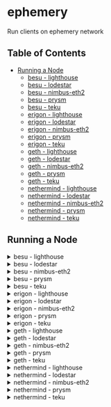 # ephemery

Run clients on ephemery network

## Table of Contents
- [Running a Node](#running-a-node)
  - [besu - lighthouse](#besu---lighthouse)
  - [besu - lodestar](#besu---lodestar)
  - [besu - nimbus-eth2](#besu---nimbus-eth2)
  - [besu - prysm](#besu---prysm)
  - [besu - teku](#besu---teku)
  - [erigon - lighthouse](#erigon---lighthouse)
  - [erigon - lodestar](#erigon---lodestar)
  - [erigon - nimbus-eth2](#erigon---nimbus-eth2)
  - [erigon - prysm](#erigon---prysm)
  - [erigon - teku](#erigon---teku)
  - [geth - lighthouse](#geth---lighthouse)
  - [geth - lodestar](#geth---lodestar)
  - [geth - nimbus-eth2](#geth---nimbus-eth2)
  - [geth - prysm](#geth---prysm)
  - [geth - teku](#geth---teku)
  - [nethermind - lighthouse](#nethermind---lighthouse)
  - [nethermind - lodestar](#nethermind---lodestar)
  - [nethermind - nimbus-eth2](#nethermind---nimbus-eth2)
  - [nethermind - prysm](#nethermind---prysm)
  - [nethermind - teku](#nethermind---teku)



## Running a Node 

<details>
  <summary>besu - lighthouse</summary>

  Open two terminals and execute the following commands:

  Terminal 1:
  ```bash 
  bash run-client.sh --network ephemery --consensus-client lighthouse --execution-client besu --run execution 
  ```

  Terminal 2:
  ```bash
  bash run-client.sh --network ephemery --consensus-client lighthouse --execution-client besu --run consensus 
  ```
</details>

<details>
  <summary>besu - lodestar</summary>

  Open two terminals and execute the following commands:

  Terminal 1:
  ```bash 
  bash run-client.sh --network ephemery --consensus-client lodestar --execution-client besu --run execution 
  ```

  Terminal 2:
  ```bash
  bash run-client.sh --network ephemery --consensus-client lodestar --execution-client besu --run consensus 
  ```
</details>

<details>
  <summary>besu - nimbus-eth2</summary>

  Open two terminals and execute the following commands:

  Terminal 1:
  ```bash 
  bash run-client.sh --network ephemery --consensus-client nimbus-eth2 --execution-client besu --run execution 
  ```

  Terminal 2:
  ```bash
  bash run-client.sh --network ephemery --consensus-client nimbus-eth2 --execution-client besu --run consensus 
  ```
</details>

<details>
  <summary>besu - prysm</summary>

  Open two terminals and execute the following commands:

  Terminal 1:
  ```bash 
  bash run-client.sh --network ephemery --consensus-client prysm --execution-client besu --run execution 
  ```

  Terminal 2:
  ```bash
  bash run-client.sh --network ephemery --consensus-client prysm --execution-client besu --run consensus 
  ```
</details>

<details>
  <summary>besu - teku</summary>

  Open two terminals and execute the following commands:

  Terminal 1:
  ```bash 
  bash run-client.sh --network ephemery --consensus-client teku --execution-client besu --run execution 
  ```

  Terminal 2:
  ```bash
  bash run-client.sh --network ephemery --consensus-client teku --execution-client besu --run consensus 
  ```
</details>

<details>
  <summary>erigon - lighthouse</summary>

  Open two terminals and execute the following commands:

  Terminal 1:
  ```bash 
  bash run-client.sh --network ephemery --consensus-client lighthouse --execution-client erigon --run execution 
  ```

  Terminal 2:
  ```bash
  bash run-client.sh --network ephemery --consensus-client lighthouse --execution-client erigon --run consensus 
  ```
</details>

<details>
  <summary>erigon - lodestar</summary>

  Open two terminals and execute the following commands:

  Terminal 1:
  ```bash 
  bash run-client.sh --network ephemery --consensus-client lodestar --execution-client erigon --run execution 
  ```

  Terminal 2:
  ```bash
  bash run-client.sh --network ephemery --consensus-client lodestar --execution-client erigon --run consensus 
  ```
</details>

<details>
  <summary>erigon - nimbus-eth2</summary>

  Open two terminals and execute the following commands:

  Terminal 1:
  ```bash 
  bash run-client.sh --network ephemery --consensus-client nimbus-eth2 --execution-client erigon --run execution 
  ```

  Terminal 2:
  ```bash
  bash run-client.sh --network ephemery --consensus-client nimbus-eth2 --execution-client erigon --run consensus 
  ```
</details>

<details>
  <summary>erigon - prysm</summary>

  Open two terminals and execute the following commands:

  Terminal 1:
  ```bash 
  bash run-client.sh --network ephemery --consensus-client prysm --execution-client erigon --run execution 
  ```

  Terminal 2:
  ```bash
  bash run-client.sh --network ephemery --consensus-client prysm --execution-client erigon --run consensus 
  ```
</details>

<details>
  <summary>erigon - teku</summary>

  Open two terminals and execute the following commands:

  Terminal 1:
  ```bash 
  bash run-client.sh --network ephemery --consensus-client teku --execution-client erigon --run execution 
  ```

  Terminal 2:
  ```bash
  bash run-client.sh --network ephemery --consensus-client teku --execution-client erigon --run consensus 
  ```
</details>

<details>
  <summary>geth - lighthouse</summary>

  Open two terminals and execute the following commands:

  Terminal 1:
  ```bash 
  bash run-client.sh --network ephemery --consensus-client lighthouse --execution-client geth --run execution 
  ```

  Terminal 2:
  ```bash
  bash run-client.sh --network ephemery --consensus-client lighthouse --execution-client geth --run consensus 
  ```
</details>

<details>
  <summary>geth - lodestar</summary>

  Open two terminals and execute the following commands:

  Terminal 1:
  ```bash 
  bash run-client.sh --network ephemery --consensus-client lodestar --execution-client geth --run execution 
  ```

  Terminal 2:
  ```bash
  bash run-client.sh --network ephemery --consensus-client lodestar --execution-client geth --run consensus 
  ```
</details>

<details>
  <summary>geth - nimbus-eth2</summary>

  Not supported
  Open two terminals and execute the following commands:

  Terminal 1:
  ```bash 
  bash run-client.sh --network ephemery --consensus-client nimbus-eth2 --execution-client geth --run execution 
  ```

  Terminal 2:
  ```bash
  bash run-client.sh --network ephemery --consensus-client nimbus-eth2 --execution-client geth --run consensus 
  ```
</details>

<details>
  <summary>geth - prysm</summary>

  Open two terminals and execute the following commands:

  Terminal 1:
  ```bash 
  bash run-client.sh --network ephemery --consensus-client prysm --execution-client geth --run execution 
  ```

  Terminal 2:
  ```bash
  bash run-client.sh --network ephemery --consensus-client prysm --execution-client geth --run consensus 
  ```
</details>

<details>
  <summary>geth - teku</summary>

  Open two terminals and execute the following commands:

  Terminal 1:
  ```bash 
  bash run-client.sh --network ephemery --consensus-client teku --execution-client geth --run execution 
  ```

  Terminal 2:
  ```bash
  bash run-client.sh --network ephemery --consensus-client teku --execution-client geth --run consensus 
  ```
</details>

<details>
  <summary>nethermind - lighthouse</summary>

  Open two terminals and execute the following commands:

  Terminal 1:
  ```bash 
  bash run-client.sh --network ephemery --consensus-client lighthouse --execution-client nethermind --run execution 
  ```

  Terminal 2:
  ```bash
  bash run-client.sh --network ephemery --consensus-client lighthouse --execution-client nethermind --run consensus 
  ```
</details>

<details>
  <summary>nethermind - lodestar</summary>

  Open two terminals and execute the following commands:

  Terminal 1:
  ```bash 
  bash run-client.sh --network ephemery --consensus-client lodestar --execution-client nethermind --run execution 
  ```

  Terminal 2:
  ```bash
  bash run-client.sh --network ephemery --consensus-client lodestar --execution-client nethermind --run consensus 
  ```
</details>

<details>
  <summary>nethermind - nimbus-eth2</summary>

  Open two terminals and execute the following commands:

  Terminal 1:
  ```bash 
  bash run-client.sh --network ephemery --consensus-client nimbus-eth2 --execution-client nethermind --run execution 
  ```

  Terminal 2:
  ```bash
  bash run-client.sh --network ephemery --consensus-client nimbus-eth2 --execution-client nethermind --run consensus 
  ```
</details>

<details>
  <summary>nethermind - prysm</summary>

  Open two terminals and execute the following commands:

  Terminal 1:
  ```bash 
  bash run-client.sh --network ephemery --consensus-client prysm --execution-client nethermind --run execution 
  ```

  Terminal 2:
  ```bash
  bash run-client.sh --network ephemery --consensus-client prysm --execution-client nethermind --run consensus 
  ```
</details>

<details>
  <summary>nethermind - teku</summary>

  Open two terminals and execute the following commands:

  Terminal 1:
  ```bash 
  bash run-client.sh --network ephemery --consensus-client teku --execution-client nethermind --run execution 
  ```

  Terminal 2:
  ```bash
  bash run-client.sh --network ephemery --consensus-client teku --execution-client nethermind --run consensus 
  ```
</details>